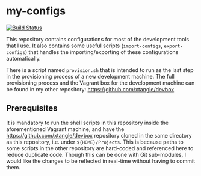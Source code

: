 # my-configs

[![Build Status](https://travis-ci.org/xtangle/my-configs.svg?branch=master)](https://travis-ci.org/xtangle/my-configs)

This repository contains configurations for most of the development tools that I use. It also contains some useful scripts
(`import-configs`, `export-configs`) that handles the importing/exporting of these configurations automatically. 

There is a script named `provision.sh` that is intended to run as the last step in the provisioning process 
of a new development machine. The full provisioning process and the Vagrant box for the development machine 
can be found in my other repository: https://github.com/xtangle/devbox

## Prerequisites

It is mandatory to run the shell scripts in this repository inside the aforementioned Vagrant machine, and
have the https://github.com/xtangle/devbox repository cloned in the same directory as this repository, 
i.e. under `${HOME}/Projects`. This is because paths to some scripts in the other repository are hard-coded 
and referenced here to reduce duplicate code. Though this can be done with Git sub-modules, I would like
the changes to be reflected in real-time without having to commit them.
